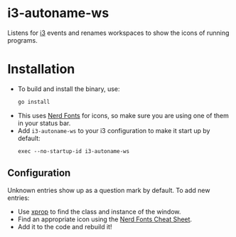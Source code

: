 # i3-autoname-ws

Listens for [i3](https://github.com/i3/i3) events and renames workspaces to show the icons of running programs.

# Installation

- To build and install the binary, use:
  ```sh
  go install
  ```
- This uses [Nerd Fonts](https://github.com/ryanoasis/nerd-fonts) for icons, so make sure you are using one of them in your status bar.
- Add `i3-autoname-ws` to your i3 configuration to make it start up by default:
  ```
  exec --no-startup-id i3-autoname-ws
  ```

## Configuration

Unknown entries show up as a question mark by default. To add new entries:

- Use [xprop](https://gitlab.freedesktop.org/xorg/app/xprop) to find the class and instance of the window.
- Find an appropriate icon using the [Nerd Fonts Cheat Sheet](https://www.nerdfonts.com/cheat-sheet).
- Add it to the code and rebuild it!

